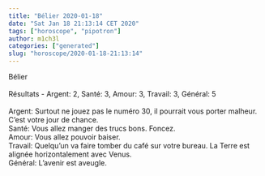 ```yaml
---
title: "Bélier 2020-01-18"
date: "Sat Jan 18 21:13:14 CET 2020"
tags: ["horoscope", "pipotron"]
author: m1ch3l
categories: ["generated"]
slug: "horoscope/2020-01-18-21:13:14"
---
```


Bélier<br>
<br>
Résultats - Argent: 2, Santé: 3, Amour: 3, Travail: 3, Général: 5<br>
<br>
Argent:  Surtout ne jouez pas le numéro 30, il pourrait vous porter malheur. C’est votre jour de chance.<br>
Santé:   Vous allez manger des trucs bons. Foncez.<br>
Amour:   Vous allez pouvoir baiser. <br>
Travail: Quelqu’un va faire tomber du café sur votre bureau. La Terre est alignée horizontalement avec Venus.<br>
Général: L’avenir est aveugle.<br>
